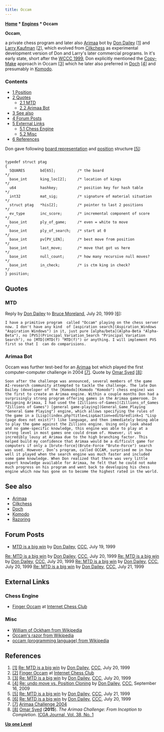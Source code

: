 ```yaml
---
title: Occam
---
```

**[Home](Home "Home") \* [Engines](Engines "Engines") \* Occam**


**Occam**,  

a private chess program and later also [Arimaa](Arimaa "Arimaa") bot by [Don Dailey](Don_Dailey "Don Dailey") <a id="cite-note-1" href="#cite-ref-1">[1]</a> and [Larry Kaufman](Larry_Kaufman "Larry Kaufman") <a id="cite-note-2" href="#cite-ref-2">[2]</a>, which evolved from [Cilkchess](Cilkchess "Cilkchess") as experimental development version of Don and Larry's later commercial programs. In it's early state, short after the [WCCC 1999](WCCC_1999 "WCCC 1999"), Don explicitly mentioned the [Copy-Make](Copy-Make "Copy-Make") approach in Occam <a id="cite-note-3" href="#cite-ref-3">[3]</a> which he later also preferred in [Doch](Doch#Copy "Doch") <a id="cite-note-4" href="#cite-ref-4">[4]</a> and presumably in [Komodo](Komodo "Komodo").



### Contents


* [1 Position](#position)
* [2 Quotes](#quotes)
	+ [2.1 MTD](#mtd)
	+ [2.2 Arimaa Bot](#arimaa-bot)
* [3 See also](#see-also)
* [4 Forum Posts](#forum-posts)
* [5 External Links](#external-links)
	+ [5.1 Chess Engine](#chess-engine)
	+ [5.2 Misc](#misc)
* [6 References](#references)






Don gave following [board representation](Board_Representation "Board Representation") and [position](Chess_Position "Chess Position") structure <a id="cite-note-5" href="#cite-ref-5">[5]</a>:




```

typedef struct ptag
{
  SQUARES       bd[65];          /* the board                        */
  base_int      king_loc[2];     /* location of kings                */
  u64           hashkey;         /* position key for hash table      */
  int32         mat_sig;         /* signature of material situation  */
  struct ptag   *his[2];         /* pointer to last 2 positions      */
  ev_type       inc_score;       /* incremental component of score   */
  base_int      ply_of_game;     /* even = white to move             */
  base_int      ply_of_search;   /* start at 0                       */
  base_int      pv[PV_LEN];      /* best move from position          */
  base_int      last_move;       /* move that got us here            */
  base_int      null_count;      /* how many recursive null moves?   */
  base_int      in_check;        /* is ctm king in check?            */
} position;

```

## Quotes


### MTD


Reply by [Don Dailey](Don_Dailey "Don Dailey") to [Bruce Moreland](Bruce_Moreland "Bruce Moreland"), July 20, 1999 <a id="cite-note-6" href="#cite-ref-6">[6]</a>:




```
I have a primitive program  called "Occam" playing on the chess server now. I don't have any kind  of [aspiration search](Aspiration_Windows "Aspiration Windows") in it, just pure [alpha/beta](Alpha-Beta "Alpha-Beta"), no [PVS](Principal_Variation_Search "Principal Variation Search"), no [MTD](MTD(f) "MTD(f)") or anything. I will implement PVS first so that I  can do comparisions. 

```

### Arimaa Bot


Occam was further test-bed for an [Arimaa](Arimaa "Arimaa") bot which played the first computer-computer challenge in 2004 <a id="cite-note-7" href="#cite-ref-7">[7]</a>. Quote by [Omar Syed](Omar_Syed "Omar Syed") <a id="cite-note-8" href="#cite-ref-8">[8]</a>:




```
Soon after the challenge was announced, several members of the game AI-research community attempted to tackle the challenge. The late Don Dailey (developer of the [Komodo](Komodo "Komodo") chess engine) was the first to create an Arimaa engine. Within a couple months Don had a surprisingly strong program offering games in the Arimaa gameroom. In designing Arimaa, I had used the [Zillions-of-Games](Zillions_of_Games "Zillions of Games") [general game-playing](General_Game_Playing "General Game Playing") engine, which allows specifying the rules of the game in a [Lisp](index.php?title=Lisp&action=edit&redlink=1 "Lisp (page does not exist)") like language, and then immediately being able to play the game against the Zillions engine. Using only look ahead and no game-specific knowledge, this engine was able to play at a strong level in most games one could dream of. However, it was incredibly lousy at Arimaa due to the high branching factor. This helped build my confidence that Arimaa would be a difficult game for computers if only a [brute-force](Brute-Force "Brute-Force") search was used. However, Don’s program, called OCCAM, surprised me in how well it played when the search engine was much faster and included some game knowledge. When Don realized that there was very little expert knowledge available for Arimaa, he felt that he could not make much progress on his program and went back to developing his chess engine which now has gone on to become the highest rated in the world. 

```

## See also


* [Arimaa](Arimaa "Arimaa")
* [Cilkchess](Cilkchess "Cilkchess")
* [Doch](Doch "Doch")
* [Komodo](Komodo "Komodo")
* [Razoring](Razoring "Razoring")


## Forum Posts


* [MTD is a big win](https://www.stmintz.com/ccc/index.php?id=61058) by [Don Dailey](Don_Dailey "Don Dailey"), [CCC](CCC "CCC"), July 19, 1999


 [Re: MTD is a big win](https://www.stmintz.com/ccc/index.php?id=61151) by [Don Dailey](Don_Dailey "Don Dailey"), [CCC](CCC "CCC"), July 20, 1999
 [Re: MTD is a big win](https://www.stmintz.com/ccc/index.php?id=61157) by [Don Dailey](Don_Dailey "Don Dailey"), [CCC](CCC "CCC"), July 20, 1999
 [Re: MTD is a big win](https://www.stmintz.com/ccc/index.php?id=61218) by [Don Dailey](Don_Dailey "Don Dailey"), [CCC](CCC "CCC"), July 20, 1999
 [Re: MTD is a big win](https://www.stmintz.com/ccc/index.php?id=61243) by [Don Dailey](Don_Dailey "Don Dailey"), [CCC](CCC "CCC"), July 21, 1999
## External Links


### Chess Engine


* [Finger Occam](http://www6.chessclub.com/finger/occam) at [Internet Chess Club](index.php?title=Internet_Chess_Club&action=edit&redlink=1 "Internet Chess Club (page does not exist)")


### Misc


* [William of Ockham from Wikipedia](https://en.wikipedia.org/wiki/William_of_Ockham)
* [Occam's razor from Wikipedia](https://en.wikipedia.org/wiki/Occam's_razor)
* [occam (programming language) from Wikipedia](https://en.wikipedia.org/wiki/Occam_%28programming_language%29)


## References


1. <a id="cite-ref-1" href="#cite-note-1">[1]</a> [Re: MTD is a big win](https://www.stmintz.com/ccc/index.php?id=61157) by [Don Dailey](Don_Dailey "Don Dailey"), [CCC](CCC "CCC"), July 20, 1999
2. <a id="cite-ref-2" href="#cite-note-2">[2]</a> [Finger Occam](http://www6.chessclub.com/finger/occam) at [Internet Chess Club](index.php?title=Internet_Chess_Club&action=edit&redlink=1 "Internet Chess Club (page does not exist)")
3. <a id="cite-ref-3" href="#cite-note-3">[3]</a> [Re: MTD is a big win](https://www.stmintz.com/ccc/index.php?id=61218) by [Don Dailey](Don_Dailey "Don Dailey"), [CCC](CCC "CCC"), July 20, 1999
4. <a id="cite-ref-4" href="#cite-note-4">[4]</a> [Re: undo move vs. Position Cloning](http://www.talkchess.com/forum/viewtopic.php?topic_view=threads&p=291570&t=29770) by [Don Dailey](Don_Dailey "Don Dailey"), [CCC](CCC "CCC"), September 16, 2009
5. <a id="cite-ref-5" href="#cite-note-5">[5]</a> [Re: MTD is a big win](https://www.stmintz.com/ccc/index.php?id=61243) by [Don Dailey](Don_Dailey "Don Dailey"), [CCC](CCC "CCC"), July 21, 1999
6. <a id="cite-ref-6" href="#cite-note-6">[6]</a> [Re: MTD is a big win](https://www.stmintz.com/ccc/index.php?id=61151) by [Don Dailey](Don_Dailey "Don Dailey"), [CCC](CCC "CCC"), July 20, 1999
7. <a id="cite-ref-7" href="#cite-note-7">[7]</a> [Arimaa Challenge 2004](http://arimaa.com/arimaa/challenge/2004/icgaNews2.html)
8. <a id="cite-ref-8" href="#cite-note-8">[8]</a> [Omar Syed](Omar_Syed "Omar Syed") (**2015**). *The Arimaa Challenge: From Inception to Completion*. [ICGA Journal, Vol. 38, No. 1](ICGA_Journal#38_1 "ICGA Journal")

**[Up one Level](Engines "Engines")**







 
